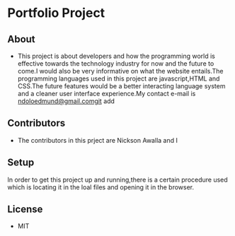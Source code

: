 # Portfolio Project

## About
- This project is about developers and how the programming world is effective towards the technology industry for now and the future to come.I would also be very informative on what the website entails.The programming languages used in this project are javascript,HTML and CSS.The future features would be a better interacting language system and a cleaner user interface experience.My contact e-mail is ndoloedmund@gmail.comgit add

## Contributors
- The contributors in this prject are Nickson Awalla and I

## Setup
In order to get this project up and running,there is a certain procedure used which is locating it in the loal files and opening it in the browser.

## License
- MIT



